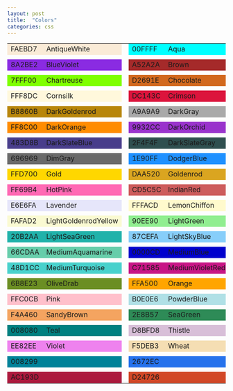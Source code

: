 ```yaml
---
layout: post
title:  "Colors"
categories: css
---
```



<table border="0" cellpadding="5" cellspacing="0">
	<tr>
		<td bgcolor="#FAEBD7">FAEBD7</td>
		<td bgcolor="#FAEBD7">AntiqueWhite</td>
		<td></td>
		<td bgcolor="#00FFFF">00FFFF</td>
		<td bgcolor="#00FFFF">Aqua</td>
		<td></td>
		<td bgcolor="#7FFFD4">7FFFD4</td>
		<td bgcolor="#7FFFD4">Aquamarine</td>
		<td></td>
		<td bgcolor="#FFEBCD">FFEBCD</td>
		<td bgcolor="#FFEBCD">BlanchedAlmond</td>
		<td></td>
	</tr>
	<tr height="10"></tr>
	<tr>
		<td bgcolor="#8A2BE2">8A2BE2</td>
		<td bgcolor="#8A2BE2">BlueViolet</td>
		<td></td>
		<td bgcolor="#A52A2A">A52A2A</td>
		<td bgcolor="#A52A2A">Brown</td>
		<td></td>
		<td bgcolor="#DEB887">DEB887</td>
		<td bgcolor="#DEB887">BurlyWood</td>
		<td></td>
		<td bgcolor="#5F9EA0">5F9EA0</td>
		<td bgcolor="#5F9EA0">CadetBlue</td>
		<td></td>
	</tr>
	<tr height="10"></tr>
	<tr>
		<td bgcolor="#7FFF00">7FFF00</td>
		<td bgcolor="#7FFF00">Chartreuse</td>
		<td></td>
		<td bgcolor="#D2691E">D2691E</td>
		<td bgcolor="#D2691E">Chocolate</td>
		<td></td>
		<td bgcolor="#FF7F50">FF7F50</td>
		<td bgcolor="#FF7F50">Coral</td>
		<td></td>
		<td bgcolor="#6495ED">6495ED</td>
		<td bgcolor="#6495ED">CornflowerBlue</td>
		<td></td>
	</tr>
	<tr height="10"></tr>
	<tr>
		<td bgcolor="#FFF8DC">FFF8DC</td>
		<td bgcolor="#FFF8DC">Cornsilk</td>
		<td></td>
		<td bgcolor="#DC143C">DC143C</td>
		<td bgcolor="#DC143C">Crimson</td>
		<td></td>
		<td bgcolor="#00008B">00008B</td>
		<td bgcolor="#00008B">DarkBlue</td>
		<td></td>
		<td bgcolor="#008B8B">008B8B</td>
		<td bgcolor="#008B8B">DarkCyan</td>
		<td></td>
	</tr>
	<tr height="10"></tr>
	<tr>
		<td bgcolor="#B8860B">B8860B</td>
		<td bgcolor="#B8860B">DarkGoldenrod</td>
		<td></td>
		<td bgcolor="#A9A9A9">A9A9A9</td>
		<td bgcolor="#A9A9A9">DarkGray</td>
		<td></td>
		<td bgcolor="#006400">006400</td>
		<td bgcolor="#006400">DarkGreen</td>
		<td></td>
		<td bgcolor="#8B008B">8B008B</td>
		<td bgcolor="#8B008B">DarkMagenta</td>
		<td></td>
	</tr>
	<tr height="10"></tr>
	<tr>
		<td bgcolor="#FF8C00">FF8C00</td>
		<td bgcolor="#FF8C00">DarkOrange</td>
		<td></td>
		<td bgcolor="#9932CC">9932CC</td>
		<td bgcolor="#9932CC">DarkOrchid</td>
		<td></td>
		<td bgcolor="#8B0000">8B0000</td>
		<td bgcolor="#8B0000">DarkRed</td>
		<td></td>
		<td bgcolor="#8FBC8F">8FBC8F</td>
		<td bgcolor="#8FBC8F">DarkSeaGreen</td>
		<td></td>
	</tr>
	<tr height="10"></tr>
	<tr>
		<td bgcolor="#483D8B">483D8B</td>
		<td bgcolor="#483D8B">DarkSlateBlue</td>
		<td></td>
		<td bgcolor="#2F4F4F">2F4F4F</td>
		<td bgcolor="#2F4F4F">DarkSlateGray</td>
		<td></td>
		<td bgcolor="#FF1493">FF1493</td>
		<td bgcolor="#FF1493">DeepPink</td>
		<td></td>
		<td bgcolor="#00BFFF">00BFFF</td>
		<td bgcolor="#00BFFF">DeepSkyBlue</td>
		<td></td>
	</tr>
	<tr height="10"></tr>
	<tr>
		<td bgcolor="#696969">696969</td>
		<td bgcolor="#696969">DimGray</td>
		<td></td>
		<td bgcolor="#1E90FF">1E90FF</td>
		<td bgcolor="#1E90FF">DodgerBlue</td>
		<td></td>
		<td bgcolor="#B22222">B22222</td>
		<td bgcolor="#B22222">Firebrick</td>
		<td></td>
		<td bgcolor="#228B22">228B22</td>
		<td bgcolor="#228B22">ForestGreen</td>
		<td></td>
	</tr>
	<tr height="10"></tr>
	<tr>
		<td bgcolor="#FFD700">FFD700</td>
		<td bgcolor="#FFD700">Gold</td>
		<td></td>
		<td bgcolor="#DAA520">DAA520</td>
		<td bgcolor="#DAA520">Goldenrod</td>
		<td></td>
		<td bgcolor="#008000">008000</td>
		<td bgcolor="#008000">Green</td>
		<td></td>
		<td bgcolor="#ADFF2F">ADFF2F</td>
		<td bgcolor="#ADFF2F">GreenYellow</td>
		<td></td>
	</tr>
	<tr height="10"></tr>
	<tr>
		<td bgcolor="#FF69B4">FF69B4</td>
		<td bgcolor="#FF69B4">HotPink</td>
		<td></td>
		<td bgcolor="#CD5C5C">CD5C5C</td>
		<td bgcolor="#CD5C5C">IndianRed</td>
		<td></td>
		<td bgcolor="#4B0082">4B0082</td>
		<td bgcolor="#4B0082">Indigo</td>
		<td></td>
		<td bgcolor="#FFFFF0">FFFFF0</td>
		<td bgcolor="#FFFFF0">Ivory</td>
		<td></td>
	</tr>
	<tr height="10"></tr>
	<tr>
		<td bgcolor="#E6E6FA">E6E6FA</td>
		<td bgcolor="#E6E6FA">Lavender</td>
		<td></td>
		<td bgcolor="#FFFACD">FFFACD</td>
		<td bgcolor="#FFFACD">LemonChiffon</td>
		<td></td>
		<td bgcolor="#ADD8E6">ADD8E6</td>
		<td bgcolor="#ADD8E6">LightBlue</td>
		<td></td>
		<td bgcolor="#F08080">F08080</td>
		<td bgcolor="#F08080">LightCoral</td>
		<td></td>
	</tr>
	<tr height="10"></tr>
	<tr>
		<td bgcolor="#FAFAD2">FAFAD2</td>
		<td bgcolor="#FAFAD2">LightGoldenrodYellow</td>
		<td></td>
		<td bgcolor="#90EE90">90EE90</td>
		<td bgcolor="#90EE90">LightGreen</td>
		<td></td>
		<td bgcolor="#FFB6C1">FFB6C1</td>
		<td bgcolor="#FFB6C1">LightPink</td>
		<td></td>
		<td bgcolor="#FFA07A">FFA07A</td>
		<td bgcolor="#FFA07A">LightSalmon</td>
		<td></td>
	</tr>
	<tr height="10"></tr>
	<tr>
		<td bgcolor="#20B2AA">20B2AA</td>
		<td bgcolor="#20B2AA">LightSeaGreen</td>
		<td></td>
		<td bgcolor="#87CEFA">87CEFA</td>
		<td bgcolor="#87CEFA">LightSkyBlue</td>
		<td></td>
		<td bgcolor="#FFFFE0">FFFFE0</td>
		<td bgcolor="#FFFFE0">LightYellow</td>
		<td></td>
		<td bgcolor="#32CD32">32CD32</td>
		<td bgcolor="#32CD32">LimeGreen</td>
		<td></td>
	</tr>
	<tr height="10"></tr>
	<tr>
		<td bgcolor="#66CDAA">66CDAA</td>
		<td bgcolor="#66CDAA">MediumAquamarine</td>
		<td></td>
		<td bgcolor="#0000CD">0000CD</td>
		<td bgcolor="#0000CD">MediumBlue</td>
		<td></td>
		<td bgcolor="#BA55D3">BA55D3</td>
		<td bgcolor="#BA55D3">MediumOrchid</td>
		<td></td>
		<td bgcolor="#3CB371">3CB371</td>
		<td bgcolor="#3CB371">MediumSeaGreen</td>
		<td></td>
	</tr>
	<tr height="10"></tr>
	<tr>
		<td bgcolor="#48D1CC">48D1CC</td>
		<td bgcolor="#48D1CC">MediumTurquoise</td>
		<td></td>
		<td bgcolor="#C71585">C71585</td>
		<td bgcolor="#C71585">MediumVioletRed</td>
		<td></td>
		<td bgcolor="#191970">191970</td>
		<td bgcolor="#191970">MidnightBlue</td>
		<td></td>
		<td bgcolor="#FFE4E1">FFE4E1</td>
		<td bgcolor="#FFE4E1">MistyRose</td>
		<td></td>
	</tr>
	<tr height="10"></tr>
	<tr>
		<td bgcolor="#6B8E23">6B8E23</td>
		<td bgcolor="#6B8E23">OliveDrab</td>
		<td></td>
		<td bgcolor="#FFA500">FFA500</td>
		<td bgcolor="#FFA500">Orange</td>
		<td></td>
		<td bgcolor="#FF4500">FF4500</td>
		<td bgcolor="#FF4500">OrangeRed</td>
		<td></td>
		<td bgcolor="#AFEEEE">AFEEEE</td>
		<td bgcolor="#AFEEEE">PaleTurquoise</td>
		<td></td>
	</tr>
	<tr height="10"></tr>
	<tr>
		<td bgcolor="#FFC0CB">FFC0CB</td>
		<td bgcolor="#FFC0CB">Pink</td>
		<td></td>
		<td bgcolor="#B0E0E6">B0E0E6</td>
		<td bgcolor="#B0E0E6">PowderBlue</td>
		<td></td>
		<td bgcolor="#4169E1">4169E1</td>
		<td bgcolor="#4169E1">RoyalBlue</td>
		<td></td>
		<td bgcolor="#8B4513">8B4513</td>
		<td bgcolor="#8B4513">SaddleBrown</td>
		<td></td>
	</tr>
	<tr height="10"></tr>
	<tr>
		<td bgcolor="#F4A460">F4A460</td>
		<td bgcolor="#F4A460">SandyBrown</td>
		<td></td>
		<td bgcolor="#2E8B57">2E8B57</td>
		<td bgcolor="#2E8B57">SeaGreen</td>
		<td></td>
		<td bgcolor="#C0C0C0">C0C0C0</td>
		<td bgcolor="#C0C0C0">Silver</td>
		<td></td>
		<td bgcolor="#87CEEB">87CEEB</td>
		<td bgcolor="#87CEEB">SkyBlue</td>
		<td></td>
	</tr>
	<tr height="10"></tr>
	<tr>
		<td bgcolor="#008080">008080</td>
		<td bgcolor="#008080">Teal</td>
		<td></td>
		<td bgcolor="#D8BFD8">D8BFD8</td>
		<td bgcolor="#D8BFD8">Thistle</td>
		<td></td>
		<td bgcolor="#FF6347">FF6347</td>
		<td bgcolor="#FF6347">Tomato</td>
		<td></td>
		<td bgcolor="#40E0D0">40E0D0</td>
		<td bgcolor="#40E0D0">Turquoise</td>
		<td></td>
	</tr>
	<tr height="10"></tr>
	<tr>
		<td bgcolor="#EE82EE">EE82EE</td>
		<td bgcolor="#EE82EE">Violet</td>
		<td></td>
		<td bgcolor="#F5DEB3">F5DEB3</td>
		<td bgcolor="#F5DEB3">Wheat</td>
		<td></td>
		<td bgcolor="#F5F5F5">F5F5F5</td>
		<td bgcolor="#F5F5F5">WhiteSmoke</td>
		<td></td>
		<td bgcolor="#9ACD32">9ACD32</td>
		<td bgcolor="#9ACD32">YellowGreen</td>
		<td></td>
	</tr>
	<tr height="10"></tr>
	<tr>
		<td bgcolor="#008299">008299</td>
		<td bgcolor="#008299"></td>
		<td></td>
		<td bgcolor="#2672EC">2672EC</td>
		<td bgcolor="#2672EC"></td>
		<td></td>
		<td bgcolor="#8C0095">8C0095</td>
		<td bgcolor="#8C0095"></td>
		<td></td>
		<td bgcolor="#5133AB">5133AB</td>
		<td bgcolor="#5133AB"></td>
		<td></td>
	</tr>
	<tr height="10"></tr>
	<tr>
		<td bgcolor="#AC193D">AC193D</td>
		<td bgcolor="#AC193D"></td>
		<td></td>
		<td bgcolor="#D24726">D24726</td>
		<td bgcolor="#D24726"></td>
		<td></td>
		<td bgcolor="#008A00">008A00</td>
		<td bgcolor="#008A00"></td>
		<td></td>
		<td bgcolor="#094AB2">094AB2</td>
		<td bgcolor="#094AB2"></td>
		<td></td>
	</tr>
</table>
